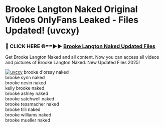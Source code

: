 # Brooke Langton Naked Original Videos 0nlyFans Leaked - Files Updated! (uvcxy)

<h3>🔴 CLICK HERE 🌐==►► <a href="https://tinyurl.com/up5wt9bj" rel="nofollow">Brooke Langton Naked Updated Files</a></h3>

Get Brooke Langton Naked and all content. Now you can access all videos and pictures of Brooke Langton Naked. New Updated Files 2025!

[![uvcxy](https://i.imgur.com/ABiUzMV.gif)](https://tinyurl.com/up5wt9bj)
brooke d'orsay naked<br>
brooke synn naked<br>
brooke nevin naked<br>
kelly brooke naked<br>
brooke ashley naked<br>
brooke satchwell naked<br>
brooke tessmacher naked<br>
brooke tilli naked<br>
brooke williams naked<br>
brooke mueller naked
